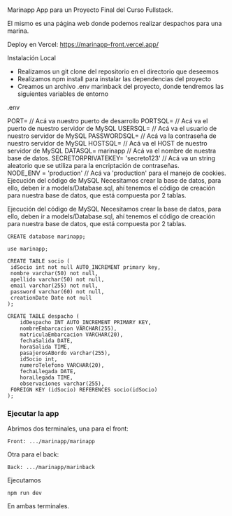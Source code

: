 ###
Marinapp
App para un Proyecto Final del Curso Fullstack.

El mismo es una página web donde podemos realizar despachos para una marina.

Deploy en Vercel:
https://marinapp-front.vercel.app/


Instalación Local
- Realizamos un git clone del repositorio en el directorio que deseemos
- Realizamos npm install para instalar las dependencias del proyecto
- Creamos un archivo .env marinback del proyecto, donde tendremos las siguientes variables de entorno

.env



PORT= // Acá va nuestro puerto de desarrollo
PORTSQL= // Acá va el puerto de nuestro servidor de MySQL
USERSQL= // Acá va el usuario de nuestro servidor de MySQL
PASSWORDSQL= // Acá va la contraseña de nuestro servidor de MySQL
HOSTSQL= // Acá va el HOST de nuestro servidor de MySQL
DATASQL= marinapp // Acá va el nombre de nuestra base de datos.
SECRETORPRIVATEKEY= 'secreto123' // Acá va un string aleatorio que se utiliza para la encriptación de contraseñas.  
NODE_ENV = 'production' // Acá va 'production' para el manejo de cookies.
Ejecución del código de MySQL
Necesitamos crear la base de datos, para ello, deben ir a models/Database.sql, ahí tenemos el código de creación para nuestra base de datos, que está compuesta por 2 tablas.

Ejecución del código de MySQL
Necesitamos crear la base de datos, para ello, deben ir a models/Database.sql, ahí tenemos el código de creación para nuestra base de datos, que está compuesta por 2 tablas.

```
CREATE database marinapp; 

use marinapp;

CREATE TABLE socio (
 idSocio int not null AUTO_INCREMENT primary key,
 nombre varchar(50) not null,
 apellido varchar(50) not null,
 email varchar(255) not null,
 password varchar(60) not null,
 creationDate Date not null
);

CREATE TABLE despacho (
    idDespacho INT AUTO_INCREMENT PRIMARY KEY,
    nombreEmbarcacion VARCHAR(255),
    matriculaEmbarcacion VARCHAR(20),
    fechaSalida DATE,
    horaSalida TIME,
    pasajerosABordo varchar(255),
    idSocio int,
    numeroTelefono VARCHAR(20),
    fechaLlegada DATE,
    horaLlegada TIME,
    observaciones varchar(255),
 FOREIGN KEY (idSocio) REFERENCES socio(idSocio)
);
```

### Ejecutar la app
Abrimos dos terminales, una para el front:
```
Front: .../marinapp/marinapp
```
Otra para el back:
```
Back: .../marinapp/marinback
```
Ejecutamos
```
npm run dev
```
En ambas terminales.

